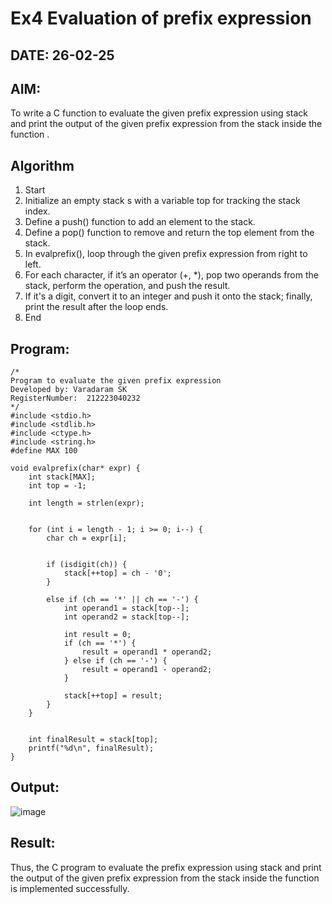 # Ex4 Evaluation of prefix expression
## DATE: 26-02-25
## AIM:
To write a C function to evaluate the given prefix expression using stack and print the output of the given prefix expression from the stack inside the function . 

## Algorithm
1.  Start
2.	Initialize an empty stack s with a variable top for tracking the stack index.
3.	Define a push() function to add an element to the stack.
4.	Define a pop() function to remove and return the top element from the stack.
5.	In evalprefix(), loop through the given prefix expression from right to left.
6.	For each character, if it’s an operator (+, *), pop two operands from the stack, perform the operation, and push the result.
7.	If it's a digit, convert it to an integer and push it onto the stack; finally, print the result after the loop ends.
8.	End

## Program:
```
/*
Program to evaluate the given prefix expression
Developed by: Varadaram SK
RegisterNumber:  212223040232
*/
#include <stdio.h>
#include <stdlib.h>
#include <ctype.h>
#include <string.h>
#define MAX 100  

void evalprefix(char* expr) {
    int stack[MAX]; 
    int top = -1;   

    int length = strlen(expr);

    
    for (int i = length - 1; i >= 0; i--) {
        char ch = expr[i];

        
        if (isdigit(ch)) {
            stack[++top] = ch - '0'; 
        }
        
        else if (ch == '*' || ch == '-') {
            int operand1 = stack[top--]; 
            int operand2 = stack[top--]; 

            int result = 0;
            if (ch == '*') {
                result = operand1 * operand2;  
            } else if (ch == '-') {
                result = operand1 - operand2;  
            }

            stack[++top] = result;
        }
    }

    
    int finalResult = stack[top];
    printf("%d\n", finalResult);
}
```

## Output:
![image](https://github.com/user-attachments/assets/0de011f0-86fb-4ef0-be7f-040df03c39a6)



## Result:
Thus, the C program to evaluate the prefix expression using stack and print the output of the given prefix expression from the stack inside the function is implemented successfully.
